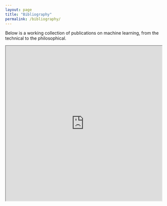 ```yaml
---
layout: page
title: "Bibliography"
permalink: /bibliography/
---
```


Below is a working collection of publications on machine learning, from the technical to the philosophical.

<iframe style = "width: 100%; height: 500px; overflow: auto;" src="https://docs.google.com/document/d/e/2PACX-1vTvgeG9VudXI6D-JKbVzN4HKMPMEXULCD_utRbwJSCdIkWLuB04lvnsZIv4yDMUvfbqyMKt0qYBqjWd/pub?embedded=true"></iframe>